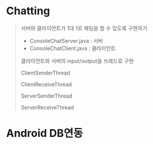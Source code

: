 # Chatting

> 서버와 클라이언트가 1대 1로 채팅을 할 수 있도록 구현하기
>
> - ConsoleChatServer.java : 서버
> - ConsoleChatClient.java : 클라이언트
>
> 
>
> 클라이언트와 서버의 input/output을 쓰레드로 구현
>
> ClientSenderThread
>
> ClientReceiveThread
>
> ServerSenderThread
>
> ServerReceiveThread



# Android DB연동

